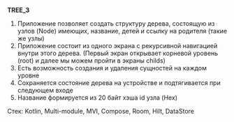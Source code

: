 **TREE_3**
 

1. Приложение позволяет создать структуру дерева, состоящую из узлов (Node) имеющих, название, детей и ссылку на родителя (такие же узлы)
2. Приложение состоит из одного экрана с рекурсивной навигацией внутри этого дерева. (Первый экран открывает корневой уровень (root) и далее мы можем пройти в экраны childs)
3. Есть возможность создания и удаления сущностей на каждом уровне
4. Сохраняется состояние дерева на устройстве и подтягивается при следующем входе
5. Название формируется из 20 байт хэша id узла (Hex)

Стек: Kotlin, Multi-module, MVI, Compose, Room, Hilt, DataStore